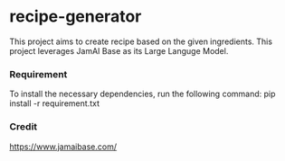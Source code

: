 # recipe-generator
This project aims to create recipe based on the given ingredients. This project leverages JamAI Base as its Large Languge Model.

### Requirement
To install the necessary dependencies, run the following command:
pip install -r requirement.txt

### Credit
https://www.jamaibase.com/ 
